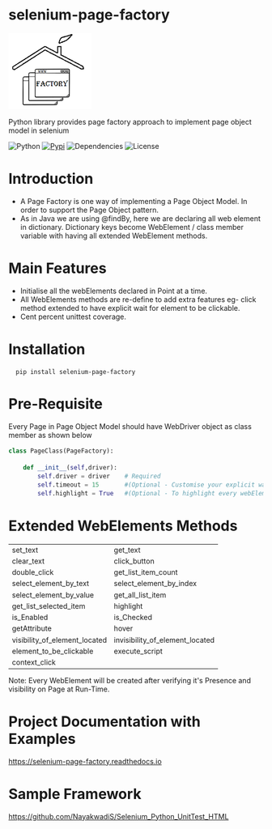 selenium-page-factory
=====================

<img src="./selenium-page-factory_logo.png"  height="150">

Python library provides page factory approach to implement page object model in selenium

![Python](https://img.shields.io/badge/python-v3.7+-blue.svg)
[![Pypi](https://img.shields.io/badge/pypi-v2.0-green)](https://pypi.org/project/selenium-page-factory/)
![Dependencies](https://img.shields.io/badge/dependencies-up%20to%20date-brightgreen.svg)
![License](https://img.shields.io/pypi/l/selenium-wire.svg)

Introduction
============

* A Page Factory is one way of implementing a Page Object Model. In order to support the Page Object pattern.
* As in Java we are using @findBy, here we are declaring all web element in dictionary.
Dictionary keys become WebElement / class member variable with having all extended WebElement methods.
  

Main Features
=============

* Initialise all the webElements declared in Point at a time.
* All WebElements methods are re-define to add extra features eg- click method extended to have explicit wait for element to be clickable.
* Cent percent unittest coverage.

Installation
=============

```shell
  pip install selenium-page-factory
```

Pre-Requisite
=============
Every Page in Page Object Model should have WebDriver object as class member
as shown below

```python
class PageClass(PageFactory):

    def __init__(self,driver):
        self.driver = driver    # Required
        self.timeout = 15       #(Optional - Customise your explicit wait for every webElement)
        self.highlight = True   #(Optional - To highlight every webElement in PageClass)
```

Extended WebElements Methods
===================
<table>
  <tbody>
    <tr>
      <td >set_text</td>
      <td >get_text</td>
    </tr>
    <tr>
      <td >clear_text</td>
      <td >click_button</td>
    </tr>
    <tr>
      <td >double_click</td>
      <td >get_list_item_count</td>
    </tr>
	<tr>
      <td >select_element_by_text</td>
      <td >select_element_by_index</td>
    </tr>
	<tr>
      <td >select_element_by_value</td>
      <td >get_all_list_item</td>
    </tr>
	<tr>
      <td >get_list_selected_item</td>
      <td >highlight</td>
    </tr>
	<tr>
      <td >is_Enabled</td>
      <td >is_Checked</td>
    </tr>
	<tr>
      <td >getAttribute</td>
      <td >hover</td>
    </tr>
	<tr>
      <td >visibility_of_element_located</td>
      <td >invisibility_of_element_located</td>
    </tr>
	<tr>
      <td >element_to_be_clickable</td>
      <td >execute_script</td> 
    </tr>
	</tr>
	<tr>
      <td >context_click</td>
      <td ></td> 
    </tr>
  </tbody>
</table>

 Note: 
 Every WebElement will be created after verifying it's Presence and visibility on Page at Run-Time. 
 

Project Documentation with Examples
==================================
https://selenium-page-factory.readthedocs.io


Sample Framework
================
https://github.com/NayakwadiS/Selenium_Python_UnitTest_HTML

